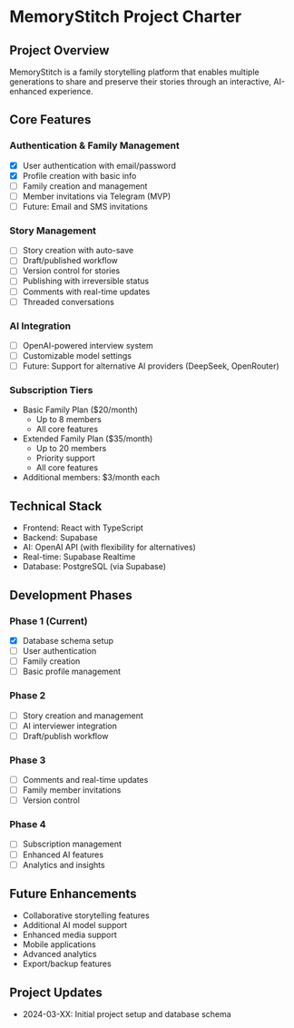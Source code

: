 
# MemoryStitch Project Charter

## Project Overview
MemoryStitch is a family storytelling platform that enables multiple generations to share and preserve their stories through an interactive, AI-enhanced experience.

## Core Features

### Authentication & Family Management
- [x] User authentication with email/password
- [x] Profile creation with basic info
- [ ] Family creation and management
- [ ] Member invitations via Telegram (MVP)
- [ ] Future: Email and SMS invitations

### Story Management
- [ ] Story creation with auto-save
- [ ] Draft/published workflow
- [ ] Version control for stories
- [ ] Publishing with irreversible status
- [ ] Comments with real-time updates
- [ ] Threaded conversations

### AI Integration
- [ ] OpenAI-powered interview system
- [ ] Customizable model settings
- [ ] Future: Support for alternative AI providers (DeepSeek, OpenRouter)

### Subscription Tiers
- Basic Family Plan ($20/month)
  - Up to 8 members
  - All core features
- Extended Family Plan ($35/month)
  - Up to 20 members
  - Priority support
  - All core features
- Additional members: $3/month each

## Technical Stack
- Frontend: React with TypeScript
- Backend: Supabase
- AI: OpenAI API (with flexibility for alternatives)
- Real-time: Supabase Realtime
- Database: PostgreSQL (via Supabase)

## Development Phases

### Phase 1 (Current)
- [x] Database schema setup
- [ ] User authentication
- [ ] Family creation
- [ ] Basic profile management

### Phase 2
- [ ] Story creation and management
- [ ] AI interviewer integration
- [ ] Draft/publish workflow

### Phase 3
- [ ] Comments and real-time updates
- [ ] Family member invitations
- [ ] Version control

### Phase 4
- [ ] Subscription management
- [ ] Enhanced AI features
- [ ] Analytics and insights

## Future Enhancements
- Collaborative storytelling features
- Additional AI model support
- Enhanced media support
- Mobile applications
- Advanced analytics
- Export/backup features

## Project Updates
- 2024-03-XX: Initial project setup and database schema
